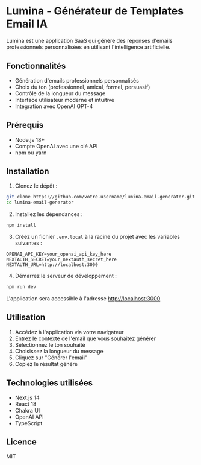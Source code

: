 # Lumina - Générateur de Templates Email IA

Lumina est une application SaaS qui génère des réponses d'emails professionnels personnalisées en utilisant l'intelligence artificielle.

## Fonctionnalités

- Génération d'emails professionnels personnalisés
- Choix du ton (professionnel, amical, formel, persuasif)
- Contrôle de la longueur du message
- Interface utilisateur moderne et intuitive
- Intégration avec OpenAI GPT-4

## Prérequis

- Node.js 18+ 
- Compte OpenAI avec une clé API
- npm ou yarn

## Installation

1. Clonez le dépôt :
```bash
git clone https://github.com/votre-username/lumina-email-generator.git
cd lumina-email-generator
```

2. Installez les dépendances :
```bash
npm install
```

3. Créez un fichier `.env.local` à la racine du projet avec les variables suivantes :
```
OPENAI_API_KEY=your_openai_api_key_here
NEXTAUTH_SECRET=your_nextauth_secret_here
NEXTAUTH_URL=http://localhost:3000
```

4. Démarrez le serveur de développement :
```bash
npm run dev
```

L'application sera accessible à l'adresse [http://localhost:3000](http://localhost:3000)

## Utilisation

1. Accédez à l'application via votre navigateur
2. Entrez le contexte de l'email que vous souhaitez générer
3. Sélectionnez le ton souhaité
4. Choisissez la longueur du message
5. Cliquez sur "Générer l'email"
6. Copiez le résultat généré

## Technologies utilisées

- Next.js 14
- React 18
- Chakra UI
- OpenAI API
- TypeScript

## Licence

MIT 